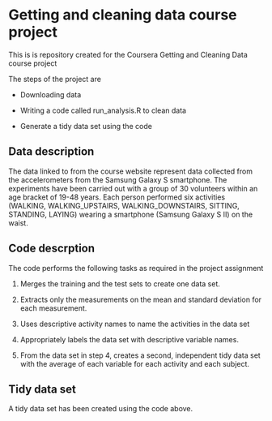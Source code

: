# Getting and cleaning data course project
This is is repository created for the Coursera Getting and Cleaning Data course project

The steps of the project are 

* Downloading data

* Writing a code called run_analysis.R to clean data

* Generate a tidy data set using the code

## Data description 

The data linked to from the course website represent data collected from the accelerometers from the Samsung Galaxy S smartphone. The experiments have been carried out with a group of 30 volunteers within an age bracket of 19-48 years. Each person performed six activities (WALKING, WALKING_UPSTAIRS, WALKING_DOWNSTAIRS, SITTING, STANDING, LAYING) wearing a smartphone (Samsung Galaxy S II) on the waist.

## Code descrption

The code performs the following tasks as required in the project assignment

1. Merges the training and the test sets to create one data set.

2. Extracts only the measurements on the mean and standard deviation for each measurement.

3. Uses descriptive activity names to name the activities in the data set

4. Appropriately labels the data set with descriptive variable names.

5. From the data set in step 4, creates a second, independent tidy data set with the average of each variable for each activity and each subject.

## Tidy data set

A tidy data set has been created using the code above. 
